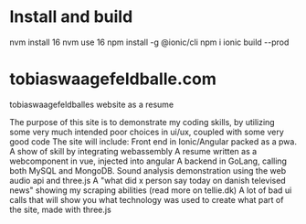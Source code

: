 # Install and build 
nvm install 16
nvm use 16
npm install -g @ionic/cli
npm i
ionic build --prod

# tobiaswaagefeldballe.com
tobiaswaagefeldballes website as a resume

The purpose of this site is to demonstrate my coding skills, by utilizing some very much intended poor choices in ui/ux, coupled with some very good code The site will include: Front end in Ionic/Angular packed as a pwa. A show of skill by integrating webassembly A resume written as a webcomponent in vue, injected into angular A backend in GoLang, calling both MySQL and MongoDB. Sound analysis demonstration using the web audio api and three.js A "what did x person say today on danish televised news" showing my scraping abilities (read more on tellie.dk) A lot of bad ui calls that will show you what technology was used to create what part of the site, made with three.js